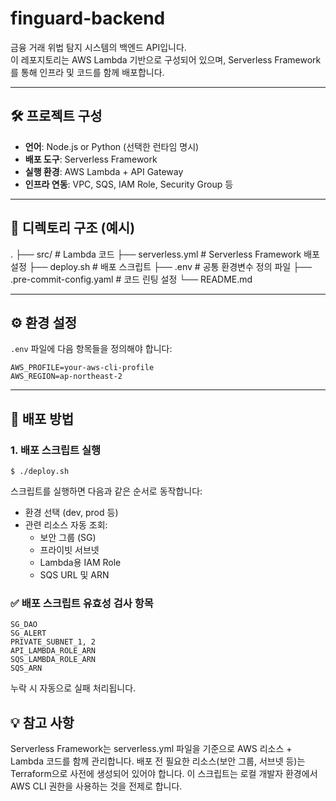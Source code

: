 
# finguard-backend

금융 거래 위법 탐지 시스템의 백엔드 API입니다.  
이 레포지토리는 AWS Lambda 기반으로 구성되어 있으며, Serverless Framework를 통해 인프라 및 코드를 함께 배포합니다.

---

## 🛠 프로젝트 구성

- **언어**: Node.js or Python (선택한 런타임 명시)
- **배포 도구**: Serverless Framework
- **실행 환경**: AWS Lambda + API Gateway
- **인프라 연동**: VPC, SQS, IAM Role, Security Group 등

---

## 📂 디렉토리 구조 (예시)
.
├── src/ # Lambda 코드
├── serverless.yml # Serverless Framework 배포 설정
├── deploy.sh # 배포 스크립트
├── .env # 공통 환경변수 정의 파일
├── .pre-commit-config.yaml # 코드 린팅 설정
└── README.md

---
## ⚙️ 환경 설정

`.env` 파일에 다음 항목들을 정의해야 합니다:

``` env
AWS_PROFILE=your-aws-cli-profile
AWS_REGION=ap-northeast-2
```

---
## 🚀  배포 방법
### 1. 배포 스크립트 실행
```
$ ./deploy.sh
```

스크립트를 실행하면 다음과 같은 순서로 동작합니다:
- 환경 선택 (dev, prod 등)
- 관련 리소스 자동 조회:
	- 보안 그룹 (SG)
	- 프라이빗 서브넷
	- Lambda용 IAM Role
	- SQS URL 및 ARN

### ✅ 배포 스크립트 유효성 검사 항목
```
SG_DAO
SG_ALERT
PRIVATE_SUBNET_1, 2
API_LAMBDA_ROLE_ARN
SQS_LAMBDA_ROLE_ARN
SQS_ARN
```

누락 시 자동으로 실패 처리됩니다.


## 💡 참고 사항
Serverless Framework는 serverless.yml 파일을 기준으로 AWS 리소스 + Lambda 코드를 함께 관리합니다.
  배포 전 필요한 리소스(보안 그룹, 서브넷 등)는 Terraform으로 사전에 생성되어 있어야 합니다.
  이 스크립트는 로컬 개발자 환경에서 AWS CLI 권한을 사용하는 것을 전제로 합니다.
